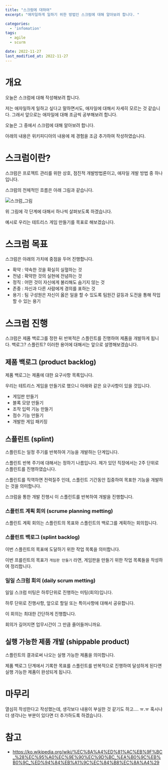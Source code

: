 ```yaml
---
title: "스크럼에 대하여"
excerpt: "애자일하게 일하기 위한 방법인 스크럼에 대해 알아보려 합니다. "

categories:
  - 'infomation'
tags:
  - agile
  - scurm

date: 2022-11-27
last_modified_at: 2022-11-27
---
```


# 개요 

오늘은 스크럼에 대해 작성해보려 합니다. 

저는 애자일하게 일하고 싶다고 말하면서도, 애자일에 대해서 자세히 모르는 것 같습니다. 
그래서 앞으로는 애자일에 대해 조금씩 공부해보려 합니다. 

오늘은 그 중에서 스크럼에 대해 알아보려 합니다. 

아래의 내용은 위키피디아의 내용에 제 경험을 조금 추가하여 작성하였습니다. 

# 스크럼이란?

스크럼은 프로젝트 관리를 위한 상호, 점진적 개발방법론이고, 애자일 개발 방법 중 하나입니다. 

스크럼의 전체적인 흐름은 아래 그림과 같습니다. 

![스크럼_그림](https://upload.wikimedia.org/wikipedia/commons/thumb/5/58/Scrum_process.svg/2560px-Scrum_process.svg.png)


위 그림에 각 단계에 대해서 하나씩 살펴보도록 하겠습니다. 

예시로 우리는 테트리스 게임 만들기를 목표로 해보겠습니다. 

# 스크럼 목표 

스크럼은 아래의 가치에 중점을 두어 진행합니다. 

* 확약 : 약속한 것을 확실히 실혈하는 것 
* 전념 : 확약한 것의 실현에 전념하는 것 
* 정직 : 어떤 것이 자신에게 불리해도 숨기지 않는 것 
* 존중 : 자신과 다른 사람에게 경의를 표하는 것 
* 용기 : 팀 구성원은 자신이 옳은 일을 할 수 있도록 팀원간 갈등과 도전을 통해 작업할 수 있는 용기 


# 스크럼 진행 

스크럼은 제품 백로그를 정한 뒤 반복적은 스플린트를 진행하여 제품을 개발하게 됩니다. 
백로그? 스플린트? 이러한 용어에 대해서는 앞으로 설명해보겠습니다. 

## 제품 백로그 (product backlog)

제품 백로그는 제품에 대한 요구사항 목록입니다. 

우리는 테트리스 게임을 만들기로 했으니 아래와 같은 요구사항이 있을 것입니다. 

* 게임판 만들기 
* 블록 모양 만들기 
* 조작 입력 기능 만들기 
* 점수 기능 만들기
* 개발한 게임 패키징

## 스플린트 (splint)

스플린트는 일정 주기를 반복하여 기능을 개발하는 단계입니다. 

스플린트 반복 주기에 대해서는 정하기 나름입니다. 
제가 있던 직장에서는 2주 단위로 스플린트를 진행하였습니다. 

스플린트를 직역하면 전력질주 인데, 스플린트 기간동안 집중하여 목표한 기능을 개발하는 것을 의미합니다. 

스크럼을 통한 개발 진행시 이 스플린트를 반복하여 개발을 진행합니다. 

### 스플린트 계획 회의 (scrume planning metting)

스플린트 계획 회의는 스플린트의 목표와 스플린트의 백로그를 계획하는 회의힙니다.

### 스플린트 백로그 (splint backlog)

이번 스플린트의 목표에 도달하기 위한 작업 목록을 의미합니다. 

이번 프를린트의 목표가 `게임판 만들기` 라면, 게임판을 만들기 위한 작업 목록들을 작성하여 정리합니다. 

### 일일 스크럼 회의 (daily scrum metting)

일일 스크럼 미팅은 하루단위로 진행하는 미팅(회의)입니다. 

하루 단위로 진행사항, 앞으로 할일 또는 특이사항에 대해서 공유합니다. 

이 회의는 최대한 간단하게 진행합니다. 

회의가 길어지면 업무시간이 그 만큼 줄어들꺼니까요.

## 실행 가능한 제품 개발 (shippable product)

스플린트의 결과로써 나오는 실행 가능한 제품을 의미합니다. 

제품 백로그 단계에서 기록한 목표를 스플린트를 반복적으로 진행하여 달성하게 된다면 실행 가능한 제품이 완성되게 됩니다. 

# 마무리 

열심히 작성한다고 작성했는데, 생각보다 내용이 부실한 것 같기도 하고.... ㅠ.ㅠ 
혹시나 더 생각나는 부분이 있다면 더 추가하도록 하겠습니다. 


# 참고 

* https://ko.wikipedia.org/wiki/%EC%8A%A4%ED%81%AC%EB%9F%BC_%28%EC%95%A0%EC%9E%90%EC%9D%BC_%EA%B0%9C%EB%B0%9C_%ED%94%84%EB%A1%9C%EC%84%B8%EC%8A%A4%29

